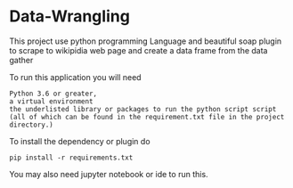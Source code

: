 # Data-Wrangling
This project use python programming Language and beautiful soap plugin to scrape to wikipidia web page and create a data frame from the data gather <br>

To run this application you will need

    Python 3.6 or greater,
    a virtual environment
    the underlisted library or packages to run the python script script (all of which can be found in the requirement.txt file in the project directory.)
    
  To install the dependency or plugin do
    
  `pip install -r requirements.txt`
  
  You may also need jupyter notebook or ide to run this.

